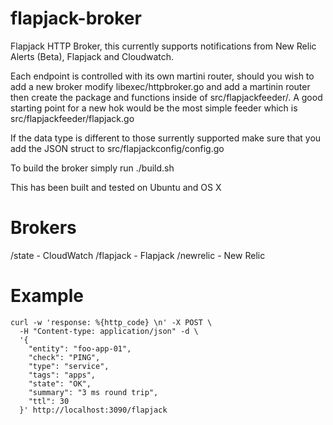 # flapjack-broker
Flapjack HTTP Broker, this currently supports notifications from New Relic Alerts (Beta), Flapjack and Cloudwatch.

Each endpoint is controlled with its own martini router, should you wish to add a new broker modify libexec/httpbroker.go and add a martinin router then create the package and functions inside of src/flapjackfeeder/. A good starting point for a new hok would be the most simple feeder which is src/flapjackfeeder/flapjack.go

If the data type is different to those surrently supported make sure that you add the JSON struct to src/flapjackconfig/config.go

To build the broker simply run ./build.sh

This has been built and tested on Ubuntu and OS X

# Brokers 
/state - CloudWatch
/flapjack - Flapjack
/newrelic - New Relic

# Example
````
curl -w 'response: %{http_code} \n' -X POST \
  -H "Content-type: application/json" -d \
  '{
    "entity": "foo-app-01",
    "check": "PING",
    "type": "service",
    "tags": "apps",
    "state": "OK",
    "summary": "3 ms round trip",
    "ttl": 30
  }' http://localhost:3090/flapjack
````

